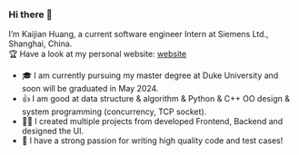 ### Hi there 👋

I’m Kaijian Huang, a current software engineer Intern at Siemens Ltd., Shanghai, China.  
:trophy: Have a look at my personal website: [website](https://portfolio-kaijianhuang.vercel.app/)
- :mortar_board: I am currently pursuing my master degree at Duke University and soon will be graduated in May 2024.
- :thumbsup: I am good at data structure &amp; algorithm &amp; Python &amp; C++ OO design &amp; system programming (concurrency, TCP socket).
- :raising_hand_man: I created multiple projects from developed Frontend, Backend and designed the UI.
- :partying_face: I have a strong passion for writing high quality code and test cases!
